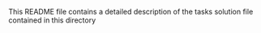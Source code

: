 This README file contains a detailed description of the tasks solution file contained in this directory
